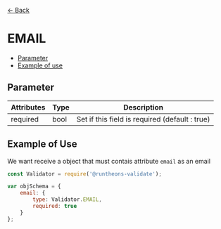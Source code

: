 [<- Back](https://github.com/iamousseni/runtheons-validate/tree/2.4.3#type)

# EMAIL

- [Parameter](https://github.com/iamousseni/runtheons-validate/tree/2.4.3/doc/email#parameter)
- [Example of use](https://github.com/iamousseni/runtheons-validatetree/2.4.3/doc/email#example-of-use)

## Parameter

| Attributes | Type | Description                                    |
| ---------- | ---- | ---------------------------------------------- |
| required   | bool | Set if this field is required (default : true) |

## Example of Use

We want receive a object that must contais attribute `email` as an email

```javascript
const Validator = require('@runtheons-validate');

var objSchema = {
	email: {
		type: Validator.EMAIL,
		required: true
	}
};
```
